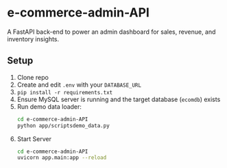 # e-commerce-admin-API

A FastAPI back-end to power an admin dashboard for sales, revenue, and inventory insights.

## Setup

1. Clone repo  
2. Create and edit `.env` with your `DATABASE_URL`  
3. `pip install -r requirements.txt`  
4. Ensure MySQL server is running and the target database (`ecomdb`) exists  
5. Run demo data loader:  
   ```bash
   cd e-commerce-admin-API
   python app/scriptsdemo_data.py
6. Start Server
   ```bash
   cd e-commerce-admin-API
   uvicorn app.main:app --reload
